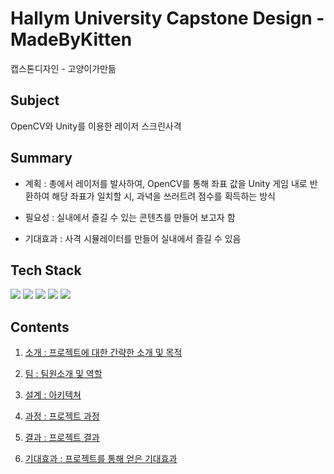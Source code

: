 # Hallym University Capstone Design - MadeByKitten
캡스톤디자인 - 고양이가만듦

## Subject

OpenCV와 Unity를 이용한 레이저 스크린사격 

## Summary

-  계획 : 총에서 레이저를 발사하여, OpenCV를 통해 좌표 값을 Unity 게임 내로 반환하여 해당 좌표가 일치할 시,
  과녁을 쓰러트려 
점수를 획득하는 방식

- 필요성 : 실내에서 즐길 수 있는 콘텐츠를 만들어 보고자 함

- 기대효과 : 사격 시뮬레이터를 만들어 실내에서 즐길 수 있음

## Tech Stack &nbsp;
<img src="https://img.shields.io/badge/Unity-000000?style=flat-square&logo=Unity&logoColor=white"/></a>
<img src="https://img.shields.io/badge/OpenCV-5C3EE8?style=flat-square&logo=OpenCV&logoColor=white"/></a>
<img src="https://img.shields.io/badge/Python-3776AB?style=flat-square&logo=Python&logoColor=white"/></a>
<img src="https://img.shields.io/badge/CSharp-239120?style=flat-square&logo=CSharp&logoColor=white"/></a>
<img src="https://img.shields.io/badge/Arduino-00979D?style=flat-square&logo=Arduino&logoColor=white"/></a>


## Contents

1. [소개 : 프로젝트에 대한 간략한 소개 및 목적](#Introduction)

2. [팀 : 팀원소개 및 역할](#Team)

3. [설계 : 아키텍쳐](#Architecture)
 
4. [과정 : 프로젝트 과정](#Process)

5. [결과 : 프로젝트 결과](#Result) 

6. [기대효과 : 프로젝트를 통해 얻은 기대효과](#Benefit)





